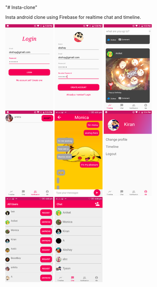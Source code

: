 "# Insta-clone" 

 Insta android clone using Firebase for realtime chat and timeline.
 
 
<a href="/screenshot/Screenshot_20170817-201331.png"><img src="/screenshot/Screenshot_20170817-201331.png" width="30%"/></a>
<a href="/screenshot/Screenshot_20170817-201518.png"><img src="/screenshot/Screenshot_20170817-201518.png" width="30%"/></a>
<a href="/screenshot/Screenshot_2017-08-17-22-10-52.png"><img src="/screenshot/Screenshot_2017-08-17-22-10-52.png" width="30%"/></a>
<a href="/screenshot/Screenshot_20170817-201920.png"><img src="/screenshot/Screenshot_20170817-201920.png" width="30%"/></a>
<a href="/screenshot/Screenshot_2017-12-25-18-31-35.png"><img src="/screenshot/Screenshot_2017-12-25-18-31-35.png" width="30%"/></a>
<a href="/screenshot/Screenshot_20170817-201637.png"><img src="/screenshot/Screenshot_20170817-201637.png" width="30%"/></a>
<a href="/screenshot/Screenshot_2017-12-25-18-32-35.png"><img src="/screenshot/Screenshot_2017-12-25-18-32-35.png" width="30%"/></a>
<a href="/screenshot/Screenshot_2017-12-25-18-33-08.png"><img src="/screenshot/Screenshot_2017-12-25-18-33-08.png" width="30%"/></a>




